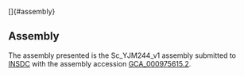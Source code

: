 []{#assembly}

Assembly
--------

The assembly presented is the Sc\_YJM244\_v1 assembly submitted to
[INSDC](http://www.insdc.org) with the assembly accession
[GCA\_000975615.2](http://www.ebi.ac.uk/ena/data/view/GCA_000975615.2).
